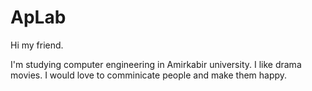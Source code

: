 # ApLab

Hi my friend.

I'm studying computer engineering in Amirkabir university.
I like drama movies.
I would love to comminicate people and make them happy.
